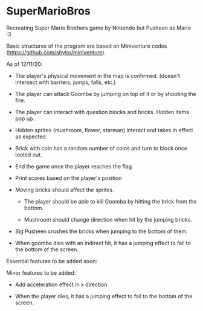 # SuperMarioBros
Recreating Super Mario Brothers game by Nintendo but Pusheen as Mario :3

Basic structures of the program are based on Miniventure codes (https://github.com/shylor/miniventure). 


As of 12/11/20:

- The player's physical movement in the map is confirmed. (doesn't intersect with barriers, jumps, falls, etc.)

- The player can attack Goomba by jumping on top of it or by shooting the fire.

- The player can interact with question blocks and bricks. Hidden items pop up.

- Hidden sprites (mushroom, flower, starman) interact and takes in effect as expected.

- Brick with coin has a random number of coins and turn to block once looted out.

- End the game once the player reaches the flag.

- Print scores based on the player's position

- Moving bricks should affect the sprites.

  * The player should be able to kill Goomba by hitting the brick from the bottom. 

  * Mushroom should change direction when hit by the jumping bricks.

- Big Pusheen crushes the bricks when jumping to the bottom of them.

- When goomba dies with an indirect hit, it has a jumping effect to fall to the bottom of the screen. 


Essential features to be added soon:



Minor features to be added:

- Add acceleration effect in x direction

- When the player dies, it has a jumping effect to fall to the bottom of the screen. 
